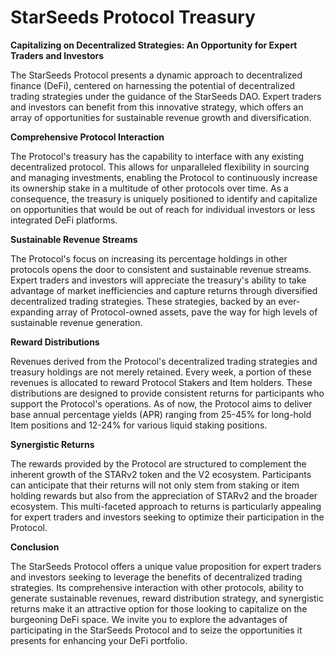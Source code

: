 # StarSeeds Protocol Treasury

**Capitalizing on Decentralized Strategies: An Opportunity for Expert Traders and Investors**

The StarSeeds Protocol presents a dynamic approach to decentralized finance (DeFi), centered on harnessing the potential of decentralized trading strategies under the guidance of the StarSeeds DAO. Expert traders and investors can benefit from this innovative strategy, which offers an array of opportunities for sustainable revenue growth and diversification.

**Comprehensive Protocol Interaction**

The Protocol's treasury has the capability to interface with any existing decentralized protocol. This allows for unparalleled flexibility in sourcing and managing investments, enabling the Protocol to continuously increase its ownership stake in a multitude of other protocols over time. As a consequence, the treasury is uniquely positioned to identify and capitalize on opportunities that would be out of reach for individual investors or less integrated DeFi platforms.

**Sustainable Revenue Streams**

The Protocol's focus on increasing its percentage holdings in other protocols opens the door to consistent and sustainable revenue streams. Expert traders and investors will appreciate the treasury's ability to take advantage of market inefficiencies and capture returns through diversified decentralized trading strategies. These strategies, backed by an ever-expanding array of Protocol-owned assets, pave the way for high levels of sustainable revenue generation.

**Reward Distributions**

Revenues derived from the Protocol's decentralized trading strategies and treasury holdings are not merely retained. Every week, a portion of these revenues is allocated to reward Protocol Stakers and Item holders. These distributions are designed to provide consistent returns for participants who support the Protocol's operations. As of now, the Protocol aims to deliver base annual percentage yields (APR) ranging from 25-45% for long-hold Item positions and 12-24% for various liquid staking positions.

**Synergistic Returns**

The rewards provided by the Protocol are structured to complement the inherent growth of the STARv2 token and the V2 ecosystem. Participants can anticipate that their returns will not only stem from staking or item holding rewards but also from the appreciation of STARv2 and the broader ecosystem. This multi-faceted approach to returns is particularly appealing for expert traders and investors seeking to optimize their participation in the Protocol.

**Conclusion**

The StarSeeds Protocol offers a unique value proposition for expert traders and investors seeking to leverage the benefits of decentralized trading strategies. Its comprehensive interaction with other protocols, ability to generate sustainable revenues, reward distribution strategy, and synergistic returns make it an attractive option for those looking to capitalize on the burgeoning DeFi space. We invite you to explore the advantages of participating in the StarSeeds Protocol and to seize the opportunities it presents for enhancing your DeFi portfolio.
